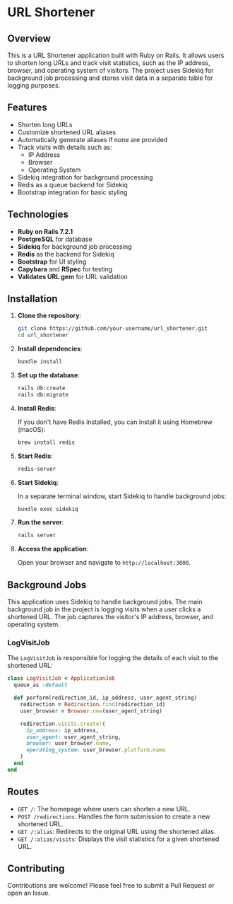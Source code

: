 
# URL Shortener

## Overview

This is a URL Shortener application built with Ruby on Rails. It allows users to shorten long URLs and track visit statistics, such as the IP address, browser, and operating system of visitors. The project uses Sidekiq for background job processing and stores visit data in a separate table for logging purposes.

## Features

- Shorten long URLs
- Customize shortened URL aliases
- Automatically generate aliases if none are provided
- Track visits with details such as:
  - IP Address
  - Browser
  - Operating System
- Sidekiq integration for background processing
- Redis as a queue backend for Sidekiq
- Bootstrap integration for basic styling

## Technologies

- **Ruby on Rails 7.2.1**
- **PostgreSQL** for database
- **Sidekiq** for background job processing
- **Redis** as the backend for Sidekiq
- **Bootstrap** for UI styling
- **Capybara** and **RSpec** for testing
- **Validates URL gem** for URL validation

## Installation

1. **Clone the repository**:

   ```bash
   git clone https://github.com/your-username/url_shortener.git
   cd url_shortener
   ```

2. **Install dependencies**:

   ```bash
   bundle install
   ```

3. **Set up the database**:

   ```bash
   rails db:create
   rails db:migrate
   ```

4. **Install Redis**:

   If you don't have Redis installed, you can install it using Homebrew (macOS):

   ```bash
   brew install redis
   ```

5. **Start Redis**:

   ```bash
   redis-server
   ```

6. **Start Sidekiq**:

   In a separate terminal window, start Sidekiq to handle background jobs:

   ```bash
   bundle exec sidekiq
   ```

7. **Run the server**:

   ```bash
   rails server
   ```

8. **Access the application**:

   Open your browser and navigate to `http://localhost:3000`.

## Background Jobs

This application uses Sidekiq to handle background jobs. The main background job in the project is logging visits when a user clicks a shortened URL. The job captures the visitor's IP address, browser, and operating system.

### LogVisitJob

The `LogVisitJob` is responsible for logging the details of each visit to the shortened URL:

```ruby
class LogVisitJob < ApplicationJob
  queue_as :default

  def perform(redirection_id, ip_address, user_agent_string)
    redirection = Redirection.find(redirection_id)
    user_browser = Browser.new(user_agent_string)

    redirection.visits.create!(
      ip_address: ip_address,
      user_agent: user_agent_string,
      browser: user_browser.name,
      operating_system: user_browser.platform.name
    )
  end
end
```

## Routes

- `GET /`: The homepage where users can shorten a new URL.
- `POST /redirections`: Handles the form submission to create a new shortened URL.
- `GET /:alias`: Redirects to the original URL using the shortened alias.
- `GET /:alias/visits`: Displays the visit statistics for a given shortened URL.

## Contributing

Contributions are welcome! Please feel free to submit a Pull Request or open an Issue.
